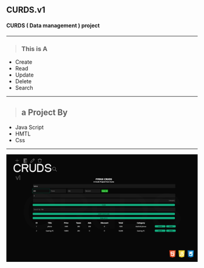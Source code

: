 ## CURDS.v1 
#### CURDS ( Data management ) project 

---

> ### This is A 

- Create 
- Read
- Update
- Delete
- Search


---
> ## a Project By 
- Java Script
- HMTL
- Css


---

![image](./thumbnail.png)
